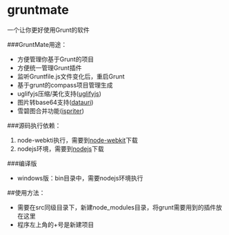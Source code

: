 gruntmate
=========

一个让你更好使用Grunt的软件

###GruntMate用途：
* 方便管理你基于Grunt的项目
* 方便统一管理Grunt插件
* 监听Gruntfile.js文件变化后，重启Grunt
* 基于grunt的compass项目管理生成
* uglifyjs压缩/美化支持([uglifyjs](https://github.com/mishoo/UglifyJS))
* 图片转base64支持([datauri](https://npmjs.org/package/datauri))
* 雪碧图合并功能([ispriter](https://github.com/iazrael/ispriter))

###源码执行依赖：
1.  node-webkti执行，需要到[node-webkit](https://github.com/rogerwang/node-webkit)下载
2.  nodejs环境，需要到[nodejs](http://nodejs.org)下载

###编译版
* windows版：bin目录中，需要nodejs环境执行

##使用方法：
* 需要在src同级目录下，新建node_modules目录，将grunt需要用到的插件放在这里
* 程序左上角的+号是新建项目
